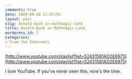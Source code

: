 ```yaml
---
comments: true
date: 2009-05-24 11:37:53
layout: post
slug: donald-duck-in-mathmagic-land
title: Donald Duck in Mathmagic Land
wordpress_id: 7
categories:
- From the Internets
---
```


[http://www.youtube.com/playlist?list=52431581AD2E6975](http://www.youtube.com/playlist?list=52431581AD2E6975)

I love YouTube. If you've never seen this, now's the time.
